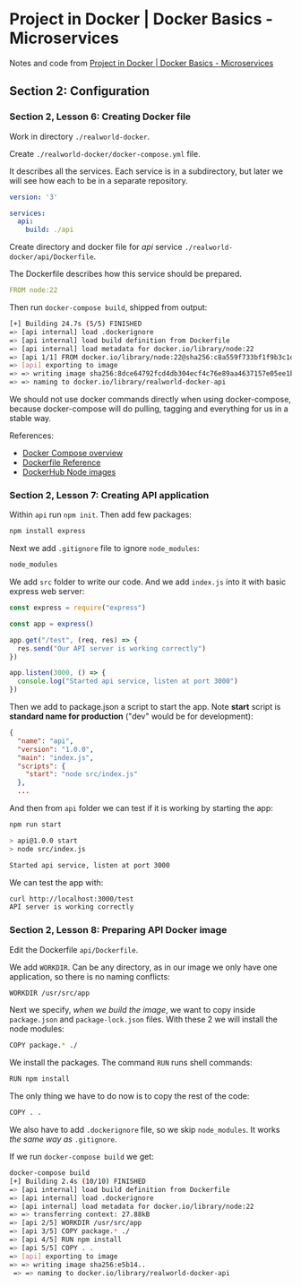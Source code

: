 # Project in Docker | Docker Basics - Microservices

Notes and code from [Project in Docker | Docker Basics - Microservices](https://www.udemy.com/course/docker-and-docker-compose-project-deployment-from-scratch)

## Section 2: Configuration

### Section 2, Lesson 6: Creating Docker file

Work in directory `./realworld-docker`.

Create `./realworld-docker/docker-compose.yml` file.

It describes all the services. Each service is in a subdirectory, but later we will see how each to be in a separate repository.

```yaml
version: '3'

services:
  api:
    build: ./api
```

Create directory and docker file for _api_ service `./realworld-docker/api/Dockerfile`.

The Dockerfile describes how this service should be prepared.

```yaml
FROM node:22
```

Then run `docker-compose build`, shipped from output:

```sh
[+] Building 24.7s (5/5) FINISHED
=> [api internal] load .dockerignore
=> [api internal] load build definition from Dockerfile
=> [api internal] load metadata for docker.io/library/node:22
=> [api 1/1] FROM docker.io/library/node:22@sha256:c8a559f733bf1f9b3c1d05b97d9a9c7e5d3647c99abedaf5cdd3b54c9cbb8eff
=> [api] exporting to image 
=> => writing image sha256:8dce64792fcd4db304ecf4c76e89aa4637157e05ee1b2ccb43e9cc7e71990376 
=> => naming to docker.io/library/realworld-docker-api
```

We should not use docker commands directly when using docker-compose, because docker-compose will do pulling, tagging and everything for us in a stable way.

References:

- [Docker Compose overview](https://docs.docker.com/compose/)
- [Dockerfile Reference](https://docs.docker.com/reference/dockerfile/)
- [DockerHub Node images](https://hub.docker.com/_/node)

### Section 2, Lesson 7: Creating API application

Within `api` run `npm init`. Then add few packages:

```sh
npm install express
```

Next we add `.gitignore` file to ignore `node_modules`:

```sh
node_modules
```

We add `src` folder to write our code. And we add `index.js` into it with basic express web server:

```js
const express = require("express")

const app = express()

app.get("/test", (req, res) => {
  res.send("Our API server is working correctly")
})

app.listen(3000, () => {
  console.log("Started api service, listen at port 3000")
})
```

Then we add to package.json a script to start the app. Note **start** script is **standard name for production** ("dev" would be for development):

```json
{
  "name": "api",
  "version": "1.0.0",
  "main": "index.js",
  "scripts": {
    "start": "node src/index.js"
  },
  ...
```

And then from `api` folder we can test if it is working by starting the app:

```sh
npm run start

> api@1.0.0 start
> node src/index.js

Started api service, listen at port 3000
```

We can test the app with:

```sh
curl http://localhost:3000/test
API server is working correctly
```

### Section 2, Lesson 8: Preparing API Docker image

Edit the Dockerfile `api/Dockerfile`.

We add `WORKDIR`. Can be any directory, as in our image we only have one application, so there is no naming conflicts:

```sh
WORKDIR /usr/src/app
```

Next we specify, _when we build the image_, we want to copy inside `package.json` and `package-lock.json` files. With these 2 we will install the node modules:

```sh
COPY package.* ./
```

We install the packages. The command `RUN` runs shell commands:

```sh
RUN npm install
```

The only thing we have to do now is to copy the rest of the code:

```sh
COPY . .
```

We also have to add `.dockerignore` file, so we skip `node_modules`. It works _the same way as_ `.gitignore`.

If we run `docker-compose build` we get:

```sh
docker-compose build
[+] Building 2.4s (10/10) FINISHED
=> [api internal] load build definition from Dockerfile
=> [api internal] load .dockerignore
=> [api internal] load metadata for docker.io/library/node:22
=> => transferring context: 27.88kB
=> [api 2/5] WORKDIR /usr/src/app
=> [api 3/5] COPY package.* ./
=> [api 4/5] RUN npm install
=> [api 5/5] COPY . .
=> [api] exporting to image
=> => writing image sha256:e5b14..
 => => naming to docker.io/library/realworld-docker-api
```
